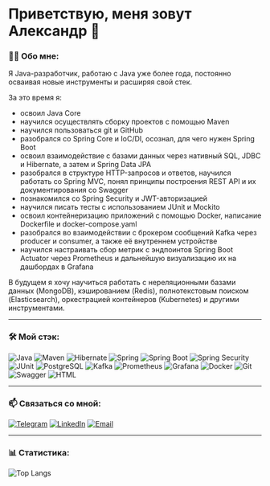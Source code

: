 # Приветствую, меня зовут Александр :wave:

### :man_technologist: Обо мне:

Я Java-разработчик, работаю с Java уже более года, постоянно осваивая новые инструменты и расширяя свой стек.

За это время я:
- освоил Java Core
- научился осуществлять сборку проектов с помощью Maven
- научился пользоваться git и GitHub
- разобрался со Spring Core и IoC/DI, осознал, для чего нужен Spring Boot
- освоил взаимодействие c базами данных через нативный SQL, JDBC и Hibernate, а затем и Spring Data JPA
- разобрался в структуре HTTP-запросов и ответов, научился работать со Spring MVC, понял принципы построения REST API и их документирования со Swagger
- познакомился со Spring Security и JWT-авторизацией
- научился писать тесты с использованием JUnit и Mockito
- освоил контейнеризацию приложений с помощью Docker, написание Dockerfile и docker-compose.yaml
- разобрался во взаимодействии с брокером сообщений Kafka через producer и consumer, а также её внутреннем устройстве
- научился настраивать сбор метрик с эндпоинтов Spring Boot Actuator через Prometheus и дальнейшую визуализацию их на дашбордах в Grafana

В будущем я хочу научиться работать с нереляционными базами данных (MongoDB), кэшированием (Redis), полнотекстовым поиском (Elasticsearch), оркестрацией контейнеров (Kubernetes) и другими инструментами.

---

### :hammer_and_wrench: Мой стэк:

![Java](https://img.shields.io/badge/Java-FE7A00?style=for-the-badge&logo=openjdk&logoColor=white)
![Maven](https://img.shields.io/badge/Maven-C71A36?style=for-the-badge&logo=apachemaven&logoColor=white)
![Hibernate](https://img.shields.io/badge/Hibernate-59666C?style=for-the-badge&logo=hibernate&logoColor=white)
![Spring](https://img.shields.io/badge/Spring-6DB33F?style=for-the-badge&logo=spring&logoColor=white)
![Spring Boot](https://img.shields.io/badge/Spring%20Boot-6DB33F?style=for-the-badge&logo=spring-boot&logoColor=white)
![Spring Security](https://img.shields.io/badge/Spring%20Security-6DB33F?style=for-the-badge&logo=spring-security&logoColor=white)
![JUnit](https://img.shields.io/badge/JUnit-25A162?style=for-the-badge&logo=junit5&logoColor=white)
![PostgreSQL](https://img.shields.io/badge/PostgreSQL-4169E1?style=for-the-badge&logo=postgresql&logoColor=white)
![Kafka](https://img.shields.io/badge/Kafka-FFFFFF?style=for-the-badge&logo=apachekafka&color=black)
![Prometheus](https://img.shields.io/badge/Prometheus-E6522C?style=for-the-badge&logo=prometheus&logoColor=white)
![Grafana](https://img.shields.io/badge/Grafana-F46800?style=for-the-badge&logo=grafana&logoColor=white)
![Docker](https://img.shields.io/badge/Docker-2496ED?style=for-the-badge&logo=docker&logoColor=white)
![Git](https://img.shields.io/badge/Git-F05032?style=for-the-badge&logo=git&logoColor=white)
![Swagger](https://img.shields.io/badge/Swagger-85EA2D?style=for-the-badge&logo=swagger&logoColor=black)
![HTML](https://img.shields.io/badge/HTML-E34F26?style=for-the-badge&logo=html5&logoColor=white)

---

### :mailbox: Связаться со мной:

[![Telegram](https://img.shields.io/badge/Telegram-2CA5E0?style=for-the-badge&logo=telegram&logoColor=white)](https://t.me/EnableTransactionManagement)
[![LinkedIn](https://img.shields.io/badge/LinkedIn-0077B5?style=for-the-badge&logo=linkedin&logoColor=white)](https://www.linkedin.com/in/alexander-sharykin/)
[![Email](https://img.shields.io/badge/email-aleksandrsharykin@gmail.com-D14836?style=for-the-badge&logo=gmail&logoColor=white)](mailto:aleksandrsharykin@gmail.com)

---

### :bar_chart: Статистика:
![Top Langs](https://github-readme-stats.vercel.app/api/top-langs/?username=asharykin)
